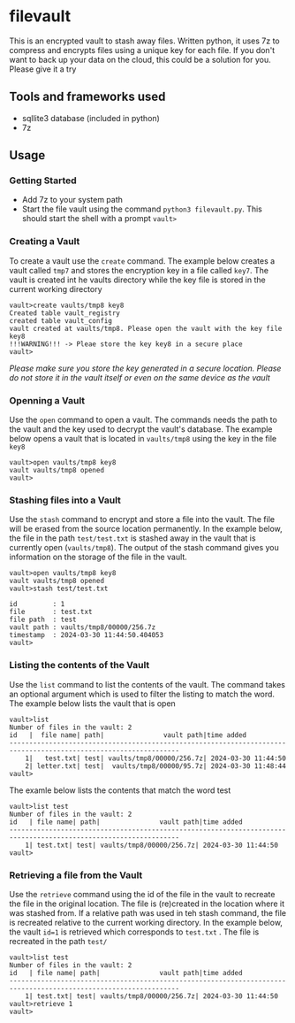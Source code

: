 # filevault
This is an encrypted vault to stash away files. Written python, it uses 7z to compress and encrypts files using a unique key for each file.  If you don't want to back up your data on the cloud, this could be a solution for you. Please give it a try

## Tools and frameworks used

   * sqllite3 database (included in python)
   * 7z

## Usage


### Getting Started

   * Add 7z to your system path
   * Start the file vault using the command `python3 filevault.py`. This should start the shell with a prompt `vault>`

### Creating a Vault

To create a vault use the `create` command. The example below creates a vault called `tmp7` and stores the encryption key in a file called `key7`. The vault is created int he vaults directory while the key file is stored in the current working directory

```
vault>create vaults/tmp8 key8
Created table vault_registry
created table vault_config
vault created at vaults/tmp8. Please open the vault with the key file key8
!!!WARNING!!! -> Pleae store the key key8 in a secure place
vault>

```
*Please make sure you store the key generated in a secure location. Please do not store it in the vault itself or even on the same device as the vault*

### Openning a Vault


Use the `open` command to open a vault. The commands needs the path to the vault and the key used to decrypt the vault's database. The example below opens a vault that is located in `vaults/tmp8` using the key in the file `key8`

```
vault>open vaults/tmp8 key8
vault vaults/tmp8 opened
vault>
```


### Stashing files into a Vault

Use the `stash` command to encrypt and store a file into the vault. The file will be erased from the source location permanently. In the example below, the file in the path `test/test.txt` is stashed away in the vault that is currently open (`vaults/tmp8`). The output of the stash command gives you information on the storage of the file in the vault.

```
vault>open vaults/tmp8 key8
vault vaults/tmp8 opened
vault>stash test/test.txt

id         : 1
file       : test.txt
file path  : test
vault path : vaults/tmp8/00000/256.7z
timestamp  : 2024-03-30 11:44:50.404053
vault>
```


### Listing the contents of the Vault

Use the `list` command to list the contents of the vault. The command takes an optional argument which is used to filter the listing to match the word. The example below lists the vault that is open

```
vault>list
Number of files in the vault: 2
id   |  file name| path|               vault path|time added
-----------------------------------------------------------------------------------------------------------------
    1|   test.txt| test| vaults/tmp8/00000/256.7z| 2024-03-30 11:44:50
    2| letter.txt| test|  vaults/tmp8/00000/95.7z| 2024-03-30 11:48:44
vault>
```

The examle below lists the contents that match the word test 

```
vault>list test
Number of files in the vault: 2
id   | file name| path|               vault path|time added
-----------------------------------------------------------------------------------------------------------------
    1| test.txt| test| vaults/tmp8/00000/256.7z| 2024-03-30 11:44:50
vault>
```

### Retrieving a file from the Vault

Use the `retrieve` command using the id of the file in the vault to recreate the file in the original location.  The file is (re)created in the location where it was stashed from. If a relative path was used in teh stash command, the file is recreated relative to the current working directory. In the example below, the vault `id=1` is retrieved which corresponds to `test.txt` . The file is recreated in the path `test/`

```
vault>list test
Number of files in the vault: 2
id   | file name| path|               vault path|time added
-----------------------------------------------------------------------------------------------------------------
    1| test.txt| test| vaults/tmp8/00000/256.7z| 2024-03-30 11:44:50
vault>retrieve 1
vault>
```


